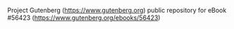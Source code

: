 Project Gutenberg (https://www.gutenberg.org) public repository for
eBook #56423 (https://www.gutenberg.org/ebooks/56423)
